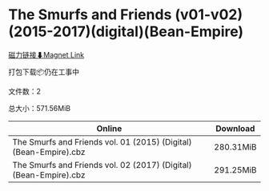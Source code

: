 # The Smurfs and Friends (v01-v02)(2015-2017)(digital)(Bean-Empire)

[磁力链接⬇Magnet Link](magnet:?xt=urn:btih:f97823fb11a4ff2766b879c7246b8b64daa50904&dn=The%20Smurfs%20and%20Friends%20%28v01-v02%29%282015-2017%29%28digital%29%28Bean-Empire%29)

打包下载📦仍在工事中

文件数：2

总大小：571.56MiB

Online | Download
--- | ---
The Smurfs and Friends vol. 01 (2015) (Digital) (Bean-Empire).cbz | 280.31MiB
The Smurfs and Friends vol. 02 (2017) (Digital) (Bean-Empire).cbz | 291.25MiB
